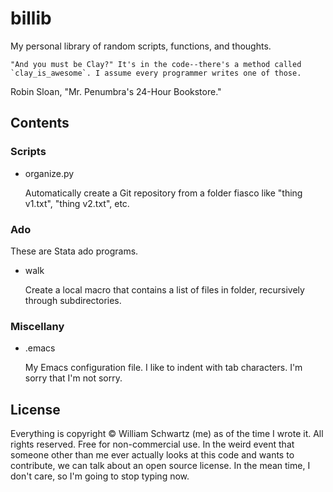 billib
======

My personal library of random scripts, functions, and thoughts.

	"And you must be Clay?" It's in the code--there's a method called
	`clay_is_awesome`. I assume every programmer writes one of those.

Robin Sloan, "Mr. Penumbra's 24-Hour Bookstore."

Contents
--------

### Scripts

* organize.py

	Automatically create a Git repository from a folder fiasco like
	"thing v1.txt", "thing v2.txt", etc.

### Ado

These are Stata ado programs.

* walk

	Create a local macro that contains a list of files in folder, recursively
	through subdirectories.

### Miscellany

* .emacs

	My Emacs configuration file. I like to indent with tab
	characters. I'm sorry that I'm not sorry.

License
-------

Everything is copyright © William Schwartz (me) as of the time I wrote it. All
rights reserved. Free for non-commercial use. In the weird event that someone
other than me ever actually looks at this code and wants to contribute, we can
talk about an open source license. In the mean time, I don't care, so I'm going
to stop typing now.
